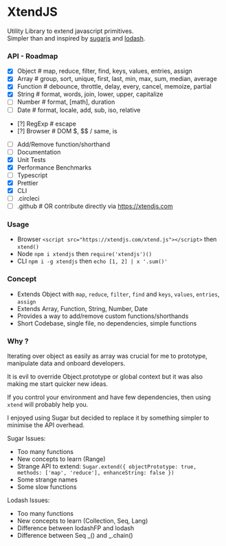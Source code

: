# XtendJS

Utility Library to extend javascript primitives.  
Simpler than and inspired by [sugarjs](https://sugarjs.com/) and [lodash](https://lodash.com/).

### API - Roadmap

- [x] Object # map, reduce, filter, find, keys, values, entries, assign
- [x] Array # group, sort, unique, first, last, min, max, sum, median, average
- [x] Function # debounce, throttle, delay, every, cancel, memoize, partial
- [x] String # format, words, join, lower, upper, capitalize
- [ ] Number # format, [math], duration
- [ ] Date # format, locale, add, sub, iso, relative
- [?] RegExp # escape
- [?] Browser # DOM $, $\$ / same, is
- [ ] Add/Remove function/shorthand
- [ ] Documentation
- [x] Unit Tests
- [x] Performance Benchmarks
- [ ] Typescript
- [x] Prettier
- [x] CLI
- [ ] .circleci
- [ ] .github # OR contribute directly via https://xtendjs.com

### Usage

- Browser `<script src="https://xtendjs.com/xtend.js"></script>` then `xtend()`
- Node `npm i xtendjs` then `require('xtendjs')()`
- CLI `npm i -g xtendjs` then `echo [1, 2] | x '.sum()'`

### Concept

- Extends Object with `map`, `reduce`, `filter`, `find` and `keys`, `values`, `entries`, `assign`
- Extends Array, Function, String, Number, Date
- Provides a way to add/remove custom functions/shorthands
- Short Codebase, single file, no dependencies, simple functions

### Why ?

Iterating over object as easily as array was crucial for me to prototype, manipulate data and onboard developers.

It is evil to override Object.prototype or global context but it was also making me start quicker new ideas.

If you control your environment and have few dependencies, then using `xtend` will probably help you.

I enjoyed using Sugar but decided to replace it by something simpler to minimise the API overhead.

Sugar Issues:

- Too many functions
- New concepts to learn (Range)
- Strange API to extend: `Sugar.extend({ objectPrototype: true, methods: ['map', 'reduce'], enhanceString: false })`
- Some strange names
- Some slow functions

Lodash Issues:

- Too many functions
- New concepts to learn (Collection, Seq, Lang)
- Difference between lodashFP and lodash
- Difference between Seq \_() and \_.chain()
